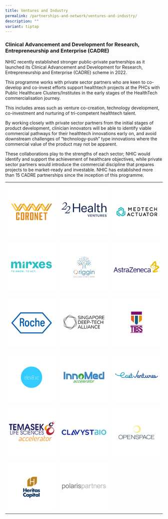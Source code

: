 ```yaml
---
title: Ventures and Industry
permalink: /partnerships-and-network/ventures-and-industry/
description: ""
variant: tiptap
---
```

<h3><strong>Clinical Advancement and Development for Research, Entrepreneurship and Enterprise (CADRE)</strong></h3>
<p>NHIC recently established stronger public-private partnerships as it launched
its Clinical Advancement and Development for Research, Entrepreneurship
and Enterprise (CADRE) scheme in 2022.</p>
<p>This programme works with private sector partners who are keen to co-develop
and co-invest efforts support healthtech projects at the PHCs with Public
Healthcare Clusters/Institutes in the early stages of the HealthTech commercialisation
journey.</p>
<p>This includes areas such as venture co-creation, technology development,
co-investment and nurturing of tri-competent healthtech talent.</p>
<p>By working closely with private sector partners from the initial stages
of product development, clinician innovators will be able to identify viable
commercial pathways for their healthtech innovations early on, and avoid
downstream challenges of “technology-push” type innovations where the commercial
value of the product may not be apparent.</p>
<p>These collaborations play to the strengths of each sector; NHIC would
identify and support the achievement of healthcare objectives, while private
sector partners would introduce the commercial discipline that prepares
projects to be market-ready and investable. NHIC has established more than
15 CADRE partnerships since the inception of this programme.</p>
<table style="minWidth: 75px">
<colgroup>
<col>
<col>
<col>
</colgroup>
<tbody>
<tr>
<th rowspan="1" colspan="1">
<p></p><a class="isomer-image-wrapper" href="https://www.coronetvc.com/"><img style="width: 100%" height="auto" width="100%" alt="Coronet" src="/images/Partners Icons/CADRE2/cadre logos_coronet.png"></a>
</th>
<th rowspan="1" colspan="1"><a class="isomer-image-wrapper" href="https://www.22healthventures.com/"><img style="width: 100%" height="auto" width="100%" alt="22 Health Ventures" src="/images/Partners Icons/CADRE2/22HealthVentures.jpg"></a>
</th>
<th rowspan="1" colspan="1">
<p></p><a class="isomer-image-wrapper" href="https://medtechactuator.com/"><img style="width: 100%" height="auto" width="100%" alt="Medtech Actuator" src="/images/Partners Icons/CADRE2/cadre logos_medtech actuator.png"></a>
</th>
</tr>
<tr>
<td rowspan="1" colspan="1">
<p></p><a class="isomer-image-wrapper" href="https://mirxes.com/"><img style="width: 100%" height="auto" width="100%" alt="mirxes" src="/images/Partners Icons/CADRE2/cadre logos_mirxes.png"></a>
</td>
<td rowspan="1" colspan="1">
<p></p><a class="isomer-image-wrapper" href="https://www.origgin.com/"><img style="width: 100%" height="auto" width="100%" alt="Origgin" src="/images/Partners Icons/CADRE2/cadre logos_origgin.png"></a>
</td>
<td rowspan="1" colspan="1">
<p></p><a class="isomer-image-wrapper" href="https://www.astrazeneca.com/country-sites/singapore.html"><img style="width: 100%" height="auto" width="100%" alt="AstraZeneca" src="/images/Partnerships and Network/Ventures &amp; Industry/AstraZeneca.jpg"></a>
</td>
</tr>
<tr>
<td rowspan="1" colspan="1">
<p></p><a class="isomer-image-wrapper" href="https://diagnostics.roche.com/sg/en/home.html"><img style="width: 100%" height="auto" width="100%" alt="Roche" src="/images/Partners Icons/CADRE2/cadre logos_roche.png"></a>
</td>
<td rowspan="1" colspan="1">
<p></p><a class="isomer-image-wrapper" href="https://www.sdta.org.sg/"><img style="width: 100%" height="auto" width="100%" alt="Singapore Deep-Tech Alliance" src="/images/Partners Icons/CADRE2/cadre logos_sdta.png"></a>
</td>
<td rowspan="1" colspan="1">
<p></p><a class="isomer-image-wrapper" href="https://www.trinity-fund.com.sg/"><img style="width: 100%" height="auto" width="100%" alt="Trinity Innovation Bioventure Singapore" src="/images/Partners Icons/CADRE2/cadre logos_tibs.png"></a>
</td>
</tr>
<tr>
<td rowspan="1" colspan="1">
<p></p><a class="isomer-image-wrapper" href="https://elev8.vc/"><img style="width: 100%" height="auto" width="100%" alt="elev8.vc" src="/images/Partners Icons/CADRE2/cadre_logos_elev8vc.jpg"></a>
</td>
<td rowspan="1" colspan="1">
<p></p>
<div class="isomer-image-wrapper">
<img style="width: 100%" height="auto" width="100%" alt="InnoMed accelerator" src="/images/Partners Icons/CADRE2/cadre logos_innomed.png">
</div>
</td>
<td rowspan="1" colspan="1">
<p></p><a class="isomer-image-wrapper" href="https://east.vc/"><img style="width: 100%" height="auto" width="100%" alt="East Ventures" src="/images/Partners Icons/CADRE2/EastVentures.png"></a>
</td>
</tr>
<tr>
<td rowspan="1" colspan="1">
<p></p><a class="isomer-image-wrapper" href="https://www.tla.com.sg/"><img style="width: 100%" height="auto" width="100%" alt="Temasek Life Sciences accelerator" src="/images/Partners Icons/CADRE2/TLA.jpg"></a>
</td>
<td rowspan="1" colspan="1">
<p></p><a class="isomer-image-wrapper" href="https://www.clavystbio.com/"><img style="width: 100%" height="auto" width="100%" alt="ClavystBio" src="/images/Partners Icons/CADRE2/CVB.jpg"></a>
</td>
<td rowspan="1" colspan="1">
<p></p><a class="isomer-image-wrapper" href="https://www.openspace.vc/"><img style="width: 100%" height="auto" width="100%" alt="Openspace" src="/images/Partners Icons/CADRE2/cadre_logos_openspace.jpg"></a>
</td>
</tr>
<tr>
<td rowspan="1" colspan="1">
<p></p><a class="isomer-image-wrapper" href="https://www.heritascapital.com/"><img style="width: 100%" height="auto" width="100%" alt="Heritas Capital" src="/images/Partners Icons/CADRE2/cadre_logos_heritascaptial.jpg"></a>
</td>
<td rowspan="1" colspan="1">
<p></p><a class="isomer-image-wrapper" href="https://polarispartners.com/"><img style="width: 100%" height="auto" width="100%" alt="Polaris Partners" src="/images/Partners Icons/CADRE2/polarispartners.jpg"></a>
</td>
<td rowspan="1" colspan="1">
<p></p>
</td>
</tr>
</tbody>
</table>
<p></p>